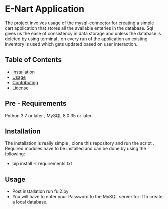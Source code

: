 # E-Nart Application

The project involves usage of the mysql-connector for creating a simple cart application that stores all the available enteries in the database. Sql gives us the ease of consistency in data storage and unless the database is deleted by using terminal , on every run of the application an existing inventory is used which gets updated based on user interaction.


## Table of Contents

- [Installation](#installation)
- [Usage](#usage)
- [Contributing](#contributing)
- [License](#license)

## Pre - Requirements 
Python 3.7 or later ,  MySQL 8.0.35 or later
## Installation
The installation is really simple , clone this repository and run the script . Required modules have to be installed and can be done by using the following:
- pip install -r requirements.txt
## Usage
- Post installation run ful2.py
- You will have to enter your Password to the MySQL server for it to create a local database.

  
